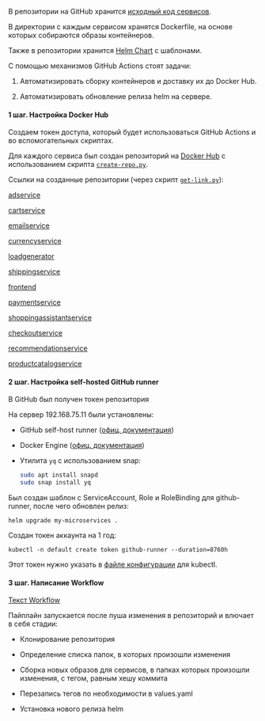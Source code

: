 В репозитории на GitHub хранится [исходный код сервисов](https://github.com/vladaderina/KubeAnomaly/tree/main/src).

В директории с каждым сервисом хранятся Dockerfile, на основе которых собираются образы контейнеров.

Также в репозитории хранится [Helm Chart](https://github.com/vladaderina/KubeAnomaly/tree/main/helm) с шаблонами.

С помощью механизмов GitHub Actions стоят задачи:

 1. Автоматизировать сборку контейнеров и доставку их до Docker Hub.

 2. Автоматизировать обновление релиза helm на сервере.

#### 1 шаг. Настройка Docker Hub

Создаем токен доступа, который будет использоваться GitHub Actions и во вспомогательных скриптах.

Для каждого сервиса был создан репозиторий на [Docker Hub](https://hub.docker.com/) с использованием скрипта [`create-repo.py`](https://github.com/vladaderina/KubeAnomaly/blob/main/scripts/docker-hub/create-repo.py).

Ссылки на созданные репозитории (через скрипт [`get-link.py`](https://github.com/vladaderina/KubeAnomaly/blob/main/scripts/docker-hub/get-link.py)): 

[adservice](https://hub.docker.com/r/vladaderina/adservice)

[cartservice](https://hub.docker.com/r/vladaderina/cartservice)

[emailservice](https://hub.docker.com/r/vladaderina/emailservice)

[currencyservice](https://hub.docker.com/r/vladaderina/currencyservice)

[loadgenerator](https://hub.docker.com/r/vladaderina/loadgenerator)

[shippingservice](https://hub.docker.com/r/vladaderina/shippingservice)

[frontend](https://hub.docker.com/r/vladaderina/frontend)

[paymentservice](https://hub.docker.com/r/vladaderina/paymentservice)

[shoppingassistantservice](https://hub.docker.com/r/vladaderina/shoppingassistantservice)

[checkoutservice](https://hub.docker.com/r/vladaderina/checkoutservice)

[recommendationservice](https://hub.docker.com/r/vladaderina/recommendationservice)

[productcatalogservice](https://hub.docker.com/r/vladaderina/productcatalogservice)

#### 2 шаг. Настройка self-hosted GitHub runner

В GitHub был получен токен репозитория

На сервер 192.168.75.11 были установлены:

 - GitHub self-host runner ([офиц. документация](https://github.com/vladaderina/KubeAnomaly/settings/actions/runners/new?arch=x64&os=linux))

 - Docker Engine ([офиц. документация](https://docs.docker.com/engine/install/ubuntu/))

 - Утилита `yq` с использованием snap:

    ```bash
    sudo apt install snapd
    sudo snap install yq
    ```

Был создан шаблон с ServiceAccount, Role и RoleBinding для github-runner, после чего обновлен релиз:
```
helm upgrade my-microservices .
```

Создан токен аккаунта на 1 год:

```
kubectl -n default create token github-runner --duration=8760h
```

Этот токен нужно указать в [файле конфигурации](https://github.com/vladaderina/KubeAnomaly/tree/main/meta/kubeconfig-github) для kubectl.


#### 3 шаг. Написание Workflow

[Текст Workflow](https://github.com/vladaderina/KubeAnomaly/blob/main/.github/workflows/ci-cd.yaml)

Пайплайн запускается после пуша изменения в репозиторий и влючает в себя стадии:

- Клонирование репозитория

- Определение списка папок, в которых произошли изменения

- Сборка новых образов для сервисов, в папках которых произошли изменения, с тегом, равным хешу коммита

- Перезапись тегов по необходимости в values.yaml

- Установка нового релиза helm